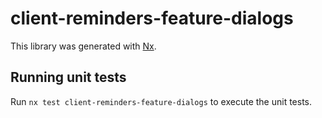 # client-reminders-feature-dialogs

This library was generated with [Nx](https://nx.dev).

## Running unit tests

Run `nx test client-reminders-feature-dialogs` to execute the unit tests.
